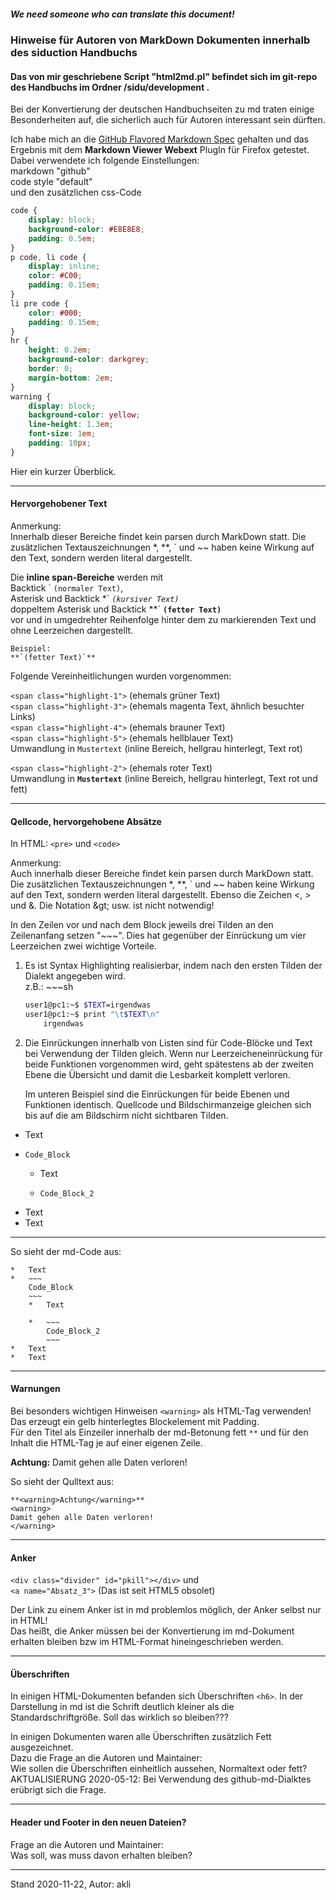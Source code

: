 ##### We need someone who can translate this document!

### Hinweise für Autoren von MarkDown Dokumenten innerhalb des siduction Handbuchs
#### Das von mir geschriebene Script "html2md.pl" befindet sich im git-repo des Handbuchs im Ordner /sidu/development .
Bei der Konvertierung der deutschen Handbuchseiten zu md traten einige Besonderheiten auf, die sicherlich auch für Autoren interessant sein dürften.

Ich habe mich an die [GitHub Flavored Markdown Spec](https://github.github.com/gfm/) gehalten und das Ergebnis mit dem **Markdown Viewer Webext** PlugIn für Firefox getestet.  
Dabei verwendete ich folgende Einstellungen:  
markdown "github"  
code style "default"  
und den zusätzlichen css-Code

~~~css
code {
    display: block;
    background-color: #E8E8E8;
    padding: 0.5em;
}
p code, li code {
    display: inline;
    color: #C00;
    padding: 0.15em;
}
li pre code {
    color: #000;
    padding: 0.15em;
}
hr {
    height: 0.2em;
    background-color: darkgrey;
    border: 0;
    margin-bottom: 2em;
}
warning {
    display: block;
    background-color: yellow;
    line-height: 1.3em;
    font-size: 1em;
    padding: 10px;
}
~~~

Hier ein kurzer Überblick.

-----
#### Hervorgehobener Text

Anmerkung:  
Innerhalb dieser Bereiche findet kein parsen durch MarkDown statt. Die zusätzlichen Textauszeichnungen *, **, ` und ~~ haben keine Wirkung auf den Text, sondern werden literal dargestellt.

Die **inline span-Bereiche** werden mit  
Backtick \` `(normaler Text)`,  
Asterisk und Backtick \*\` *`(kursiver Text)`*  
doppeltem Asterisk und Backtick \*\*\` **`(fetter Text)`**  
vor und in umgedrehter Reihenfolge hinter dem zu markierenden Text  und ohne Leerzeichen dargestellt.
~~~
Beispiel:
**`(fetter Text)`**
~~~

Folgende Vereinheitlichungen wurden vorgenommen:

`<span class="highlight-1">` (ehemals grüner Text)  
`<span class="highlight-3">` (ehemals magenta Text, ähnlich besuchter Links)  
`<span class="highlight-4">` (ehemals brauner Text)  
`<span class="highlight-5">` (ehemals hellblauer Text)  
Umwandlung in `Mustertext` (inline Bereich, hellgrau hinterlegt, Text rot)

`<span class="highlight-2">` (ehemals roter Text)  
Umwandlung in **`Mustertext`** (inline Bereich, hellgrau hinterlegt, Text rot und fett)

---

#### Qellcode, hervorgehobene Absätze

In HTML: `<pre>` und `<code>`

Anmerkung:  
Auch innerhalb dieser Bereiche findet kein parsen durch MarkDown statt. Die zusätzlichen Textauszeichnungen *, **, ` und ~~ haben keine Wirkung auf den Text, sondern werden literal dargestellt. Ebenso die Zeichen <, > und &. Die Notation \&gt; usw. ist nicht notwendig!

In den Zeilen vor und nach dem Block jeweils drei Tilden an den Zeilenanfang setzen "~~~". Dies hat gegenüber der Einrückung um vier Leerzeichen zwei wichtige Vorteile.

1.  Es ist Syntax Highlighting realisierbar, indem nach den ersten Tilden der Dialekt angegeben wird.  
z.B.: ~~~sh

    ~~~sh
    user1@pc1:~$ $TEXT=irgendwas
    user1@pc1:~$ print "\t$TEXT\n"
        irgendwas
    ~~~

2.  Die Einrückungen innerhalb von Listen sind für Code-Blöcke und Text bei Verwendung der Tilden gleich. Wenn nur Leerzeicheneinrückung für beide Funktionen vorgenommen wird, geht spätestens ab der zweiten Ebene die Übersicht und damit die Lesbarkeit komplett verloren.

    Im unteren Beispiel sind die Einrückungen für beide Ebenen und Funktionen identisch. Quellcode und Bildschirmanzeige gleichen sich bis auf die am Bildschirm nicht sichtbaren Tilden.
*   Text
*   ~~~
    Code_Block
    ~~~
    *   Text

    *   ~~~
        Code_Block_2
        ~~~
*   Text
*   Text

---
So sieht der md-Code aus:

~~~
*   Text
*   ~~~
    Code_Block
    ~~~
    *   Text

    *   ~~~
        Code_Block_2
        ~~~
*   Text
*   Text
~~~

-----

#### Warnungen

Bei besonders wichtigen Hinweisen `<warning>` als HTML-Tag verwenden!  
Das erzeugt ein gelb hinterlegtes Blockelement mit Padding.  
Für den Titel als Einzeiler innerhalb der md-Betonung fett `**` und für den Inhalt die HTML-Tag je auf einer eigenen Zeile.

**<warning>Achtung:</warning>**
<warning>
Damit gehen alle Daten verloren!
</warning>

So sieht der Qulltext aus:
~~~
**<warning>Achtung</warning>**
<warning>
Damit gehen alle Daten verloren!
</warning>
~~~

-----
#### Anker
`<div class="divider" id="pkill"></div>`
und  
`<a name="Absatz_3">` (Das ist seit HTML5 obsolet)

Der Link zu einem Anker ist in md problemlos möglich, der Anker selbst nur in HTML!  
Das heißt, die Anker müssen bei der Konvertierung im md-Dokument erhalten bleiben bzw im HTML-Format hineingeschrieben werden.

-----

#### Überschriften
In einigen HTML-Dokumenten befanden sich Überschriften `<h6>`. In der Darstellung in md ist die Schrift deutlich kleiner als die Standardschriftgröße. Soll das wirklich so bleiben???

In einigen Dokumenten waren alle Überschriften zusätzlich Fett ausgezeichnet.  
Dazu die Frage an die Autoren und Maintainer:  
Wie sollen die Überschriften einheitlich aussehen, Normaltext oder fett?  
AKTUALISIERUNG 2020-05-12: Bei Verwendung des github-md-Dialktes erübrigt sich die Frage.

---- 

#### Header und Footer in den neuen Dateien? 
Frage an die Autoren und Maintainer:  
Was soll, was muss davon erhalten bleiben?

-----

Stand 2020-11-22, Autor: akli
